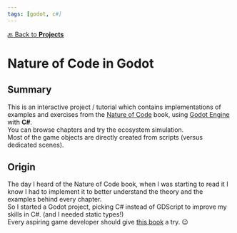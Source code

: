 ```yaml
---
tags: [godot, c#]
---
```

[:back: Back to **Projects**](../)
# Nature of Code in Godot

<ProjectCard
    language="Godot/C#"
    date="2020"
    status="paused"
    url="https://github.com/Srynetix/godot-nature-of-code"
    :screenshots="[$withBase('/images/nature-of-code.gif')]"
/>

## Summary

This is an interactive project / tutorial which contains implementations of examples and exercises from the [Nature of Code](https://natureofcode.com/) book, using [Godot Engine](https://godotengine.org/) with **C#**.  
You can browse chapters and try the ecosystem simulation.  
Most of the game objects are directly created from scripts (versus dedicated scenes).

## Origin

The day I heard of the Nature of Code book, when I was starting to read it I know I had to implement it to better understand the theory and the examples behind every chapter.  
So I started a Godot project, picking C# instead of GDScript to improve my skills in C#. (and I needed static types!)  
Every aspiring game developer should give [this book](https://natureofcode.com/) a try. :wink:

